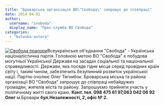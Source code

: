 ```yaml
---
title: "Броварська організація ВО\"Свобода\" запрошує до співпраці"
date: 2014-04-02
author: 
  username: "svoboda"
  display_name: "Прес-служба ВО Свобода"
categories: 
  - "kolonka-avtora"
---
```


[![Свобода прапори](https://mpz.brovary.org/wp-content/uploads/2013/11/Svoboda-prapori.jpg)](https://mpz.brovary.org/wp-content/uploads/2013/11/Svoboda-prapori.jpg)Всеукраїнське об'єднання "Свобода" - Українська націоналістична партія. Головною метою ВО "Свобода" є побудова могутньої Української Держави на засадах соціальної та національної справедливості. Держави, яка посяде гідне місце серед провідних країн світу і, таким чином, забезпечить безупинний розвиток української нації. Партію очолює Олег Тягнибок. Броварська міська та района організації ВО "Свобода" запрошує до співпраці небайдужих громадян, жителів міста та району. Запрошуємо прийняти участь у політичному житті свого краю. **Конт. тел. 098 475 61 97,063 042 06 92** **Олег** м.Бровари **бул.Незалежності, 2, офіс № 2.**
